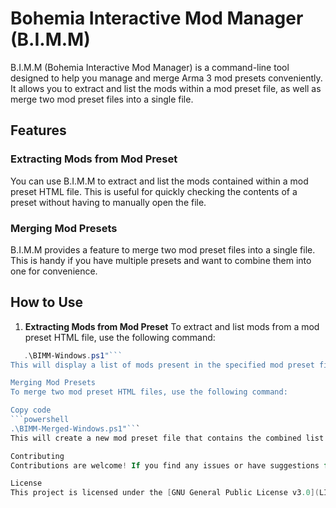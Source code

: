 # Bohemia Interactive Mod Manager (B.I.M.M)

B.I.M.M (Bohemia Interactive Mod Manager) is a command-line tool designed to help you manage and merge Arma 3 mod presets conveniently. It allows you to extract and list the mods within a mod preset file, as well as merge two mod preset files into a single file.

## Features

### Extracting Mods from Mod Preset
You can use B.I.M.M to extract and list the mods contained within a mod preset HTML file. This is useful for quickly checking the contents of a preset without having to manually open the file.

### Merging Mod Presets
B.I.M.M provides a feature to merge two mod preset files into a single file. This is handy if you have multiple presets and want to combine them into one for convenience.

## How to Use

1. **Extracting Mods from Mod Preset**
   To extract and list mods from a mod preset HTML file, use the following command:

```powershell
   .\BIMM-Windows.ps1"```
This will display a list of mods present in the specified mod preset file.

Merging Mod Presets
To merge two mod preset HTML files, use the following command:

Copy code
```powershell
.\BIMM-Merged-Windows.ps1"```
This will create a new mod preset file that contains the combined list of mods from both input files.

Contributing
Contributions are welcome! If you find any issues or have suggestions for improvements, feel free to submit a pull request or open an issue.

License
This project is licensed under the [GNU General Public License v3.0](LICENSE).
